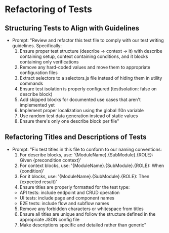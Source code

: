 # Refactoring of Tests

## Structuring Tests to Align with Guidelines

- Prompt: "Review and refactor this test file to comply with our test writing guidelines. Specifically:
  1. Ensure proper test structure (describe → context → it) with describe containing setup, context containing conditions, and it blocks containing only verifications
  2. Remove any hard-coded values and move them to appropriate configuration files
  3. Extract selectors to a selectors.js file instead of hiding them in utility commands
  4. Ensure test isolation is properly configured (testIsolation: false on describe block)
  5. Add skipped blocks for documented use cases that aren't implemented yet
  6. Implement proper localization using the global l10n variable
  7. Use random test data generation instead of static values
  8. Ensure there's only one describe block per file"

## Refactoring Titles and Descriptions of Tests

- Prompt: "Fix test titles in this file to conform to our naming conventions:
  1. For describe blocks, use: '{ModuleName}.{SubModule}.{ROLE}: Given {precondition context}'
  2. For context blocks, use: '{ModuleName}.{SubModule}.{ROLE}: When {condition}'
  3. For it blocks, use: '{ModuleName}.{SubModule}.{ROLE}: Then {expected result}'
  4. Ensure titles are properly formatted for the test type:
  - API tests: include endpoint and CRUD operation
  - UI tests: include page and component names
  - E2E tests: include flow and subflow names
  5. Remove any forbidden characters or whitespace from titles
  6. Ensure all titles are unique and follow the structure defined in the appropriate JSON config file
  7. Make descriptions specific and detailed rather than generic"
